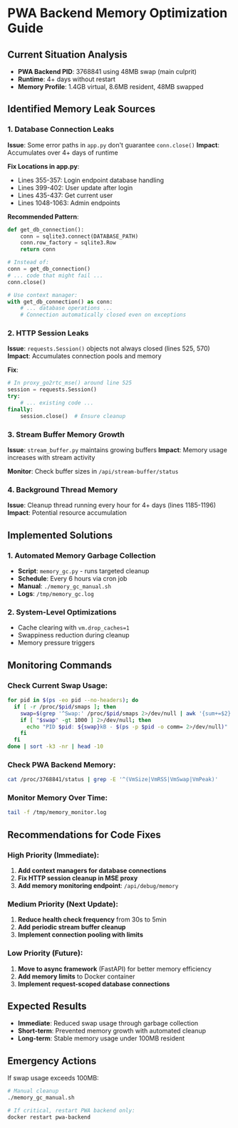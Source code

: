 # PWA Backend Memory Optimization Guide

## Current Situation Analysis
- **PWA Backend PID**: 3768841 using 48MB swap (main culprit)
- **Runtime**: 4+ days without restart
- **Memory Profile**: 1.4GB virtual, 8.6MB resident, 48MB swapped

## Identified Memory Leak Sources

### 1. Database Connection Leaks
**Issue**: Some error paths in `app.py` don't guarantee `conn.close()`
**Impact**: Accumulates over 4+ days of runtime

**Fix Locations in app.py**:
- Lines 355-357: Login endpoint database handling
- Lines 399-402: User update after login
- Lines 435-437: Get current user
- Lines 1048-1063: Admin endpoints

**Recommended Pattern**:
```python
def get_db_connection():
    conn = sqlite3.connect(DATABASE_PATH)
    conn.row_factory = sqlite3.Row
    return conn

# Instead of:
conn = get_db_connection()
# ... code that might fail ...
conn.close()

# Use context manager:
with get_db_connection() as conn:
    # ... database operations ...
    # Connection automatically closed even on exceptions
```

### 2. HTTP Session Leaks
**Issue**: `requests.Session()` objects not always closed (lines 525, 570)
**Impact**: Accumulates connection pools and memory

**Fix**:
```python
# In proxy_go2rtc_mse() around line 525
session = requests.Session()
try:
    # ... existing code ...
finally:
    session.close()  # Ensure cleanup
```

### 3. Stream Buffer Memory Growth
**Issue**: `stream_buffer.py` maintains growing buffers
**Impact**: Memory usage increases with stream activity

**Monitor**: Check buffer sizes in `/api/stream-buffer/status`

### 4. Background Thread Memory
**Issue**: Cleanup thread running every hour for 4+ days (lines 1185-1196)
**Impact**: Potential resource accumulation

## Implemented Solutions

### 1. Automated Memory Garbage Collection
- **Script**: `memory_gc.py` - runs targeted cleanup
- **Schedule**: Every 6 hours via cron job
- **Manual**: `./memory_gc_manual.sh`
- **Logs**: `/tmp/memory_gc.log`

### 2. System-Level Optimizations
- Cache clearing with `vm.drop_caches=1`
- Swappiness reduction during cleanup
- Memory pressure triggers

## Monitoring Commands

### Check Current Swap Usage:
```bash
for pid in $(ps -eo pid --no-headers); do 
  if [ -r /proc/$pid/smaps ]; then 
    swap=$(grep '^Swap:' /proc/$pid/smaps 2>/dev/null | awk '{sum+=$2} END {print sum}')
    if [ "$swap" -gt 1000 ] 2>/dev/null; then 
      echo "PID $pid: ${swap}kB - $(ps -p $pid -o comm= 2>/dev/null)"
    fi
  fi
done | sort -k3 -nr | head -10
```

### Check PWA Backend Memory:
```bash
cat /proc/3768841/status | grep -E '^(VmSize|VmRSS|VmSwap|VmPeak)'
```

### Monitor Memory Over Time:
```bash
tail -f /tmp/memory_monitor.log
```

## Recommendations for Code Fixes

### High Priority (Immediate):
1. **Add context managers for database connections**
2. **Fix HTTP session cleanup in MSE proxy**
3. **Add memory monitoring endpoint**: `/api/debug/memory`

### Medium Priority (Next Update):
1. **Reduce health check frequency** from 30s to 5min
2. **Add periodic stream buffer cleanup**
3. **Implement connection pooling with limits**

### Low Priority (Future):
1. **Move to async framework** (FastAPI) for better memory efficiency
2. **Add memory limits** to Docker container
3. **Implement request-scoped database connections**

## Expected Results
- **Immediate**: Reduced swap usage through garbage collection
- **Short-term**: Prevented memory growth with automated cleanup
- **Long-term**: Stable memory usage under 100MB resident

## Emergency Actions
If swap usage exceeds 100MB:
```bash
# Manual cleanup
./memory_gc_manual.sh

# If critical, restart PWA backend only:
docker restart pwa-backend
``` 